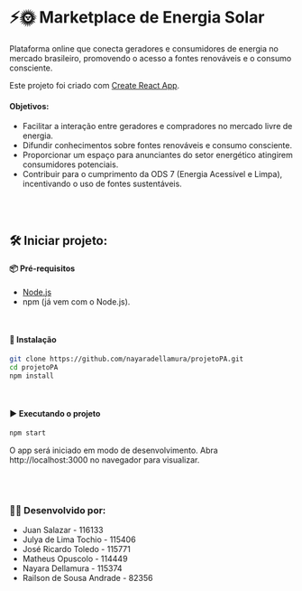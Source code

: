 # ⚡🌞  Marketplace  de Energia Solar

Plataforma online que conecta geradores e consumidores de energia no mercado brasileiro, promovendo o acesso a fontes renováveis e o consumo consciente.

Este projeto foi criado com [Create React App](https://github.com/facebook/create-react-app).


#### Objetivos:
- Facilitar a interação entre geradores e compradores no mercado livre de energia.
- Difundir conhecimentos sobre fontes renováveis e consumo consciente.
- Proporcionar um espaço para anunciantes do setor energético atingirem consumidores potenciais.
- Contribuir para o cumprimento da ODS 7 (Energia Acessível e Limpa), incentivando o uso de fontes sustentáveis.

<br><br>
## 🛠️ Iniciar projeto:

#### 📦 Pré-requisitos

- [Node.js](https://nodejs.org)
- npm (já vem com o Node.js).

<br>
  
#### 🔧 Instalação

```bash
git clone https://github.com/nayaradellamura/projetoPA.git
cd projetoPA
npm install
```

<br>

#### ▶️ Executando o projeto
```bash
npm start
```
O app será iniciado em modo de desenvolvimento.
Abra http://localhost:3000 no navegador para visualizar.

<br><br>
  
### 🧑‍💻 Desenvolvido por:

- Juan Salazar - 116133
- Julya de Lima Tochio - 115406
- José Ricardo Toledo - 115771
- Matheus Opuscolo - 114449
- Nayara Dellamura - 115374
- Railson de Sousa Andrade - 82356




